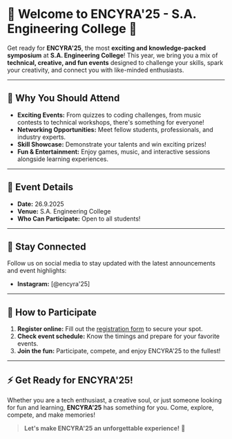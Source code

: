 # 🎉 Welcome to ENCYRA'25 - S.A. Engineering College 🎉

Get ready for **ENCYRA'25**, the most **exciting and knowledge-packed symposium** at **S.A. Engineering College**! This year, we bring you a mix of **technical, creative, and fun events** designed to challenge your skills, spark your creativity, and connect you with like-minded enthusiasts.  

---

## 🌟 Why You Should Attend

- **Exciting Events:** From quizzes to coding challenges, from music contests to technical workshops, there's something for everyone!  
- **Networking Opportunities:** Meet fellow students, professionals, and industry experts.  
- **Skill Showcase:** Demonstrate your talents and win exciting prizes!  
- **Fun & Entertainment:** Enjoy games, music, and interactive sessions alongside learning experiences.

---

## 📅 Event Details

- **Date:** 26.9.2025 
- **Venue:** S.A. Engineering College  
- **Who Can Participate:** Open to all students!   

---

## 🔗 Stay Connected

Follow us on social media to stay updated with the latest announcements and event highlights:  

- **Instagram:** [@encyra'25]  

---

## 🎫 How to Participate

1. **Register online:** Fill out the [registration form](#) to secure your spot.  
2. **Check event schedule:** Know the timings and prepare for your favorite events.  
3. **Join the fun:** Participate, compete, and enjoy ENCYRA'25 to the fullest!  

---

## ⚡ Get Ready for ENCYRA'25!

Whether you are a tech enthusiast, a creative soul, or just someone looking for fun and learning, **ENCYRA'25** has something for you. Come, explore, compete, and make memories!  

> **Let's make ENCYRA'25 an unforgettable experience!** 🚀
